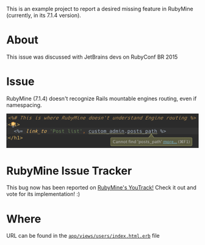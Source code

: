 This is an example project to report a desired missing feature in RubyMine (currently, in its 7.1.4 version).

# About

This issue was discussed with JetBrains devs on RubyConf BR 2015

# Issue

RubyMine (7.1.4) doesn't recognize Rails mountable engines routing, even if namespacing.
 
![Where The Magic Happened](/issue-picture.png)

# RubyMine Issue Tracker

This bug now has been reported on [RubyMine's YouTrack!](https://youtrack.jetbrains.com/issue/RUBY-17182) Check it out and vote for its implementation! :)

# Where

URL can be found in the [`app/views/users/index.html.erb`](app/views/users/index.html.erb#L6-L8) file

